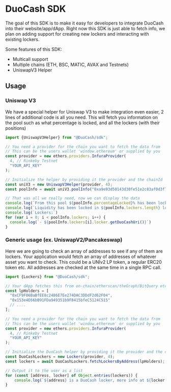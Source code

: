 # DuoCash SDK
The goal of this SDK is to make it easy for developers to integrate DuoCash into their website/app/dApp. 
Right now this SDK is just able to fetch info, we plan on adding support for creating new lockers and interacting with existing lockers.

Some features of this SDK:
- Multicall support
- Multiple chains (ETH, BSC, MATIC, AVAX and Testnets)
- UniswapV3 Helper

## Usage

### Uniswap V3
We have a special helper for Uniswap V3 to make integration even easier, 2 lines of additional code is all you need. This will fetch you information on the pool such as what percentage is locked, and all the lockers (with their positions)
```typescript
import {UniswapV3Helper} from "@DuoCash/sdk";

// You need a provider for the chain you want to fetch the data from
// This can be the users wallet 'window.ethereum' or supplied by you
const provider = new ethers.providers.InfuraProvider(
  4, // Rinkeby Testnet
  "YOUR_API_KEY"
);

// Initialize the helper by providing it the provider and the chainId
const uniV3 = new UniswapV3Helper(provider, 4);
const poolInfo = await uniV3.poolInfo("0xa9e93d50143d30fe51e2c83af0d3f721c3051475")

// That was all we really need, now we can display the data
console.log(`From this pool ${poolInfo.percentageLocked}% has been locked`)
console.log(`Liquidity has been locked in ${poolInfo.lockers.length} lockers`)
console.log(`Lockers:`)
for (var i = 0; i < poolInfo.lockers; i++) {
  console.log(`- ${poolInfo.lockers[i].locker.getDuoCashUri()}`)
}
```


### Generic usage (ex. UniswapV2/Pancakeswap)
Here we are going to check an array of addresses to see if any of them are lockers. Your application would fetch an array of addresses of whatever asset you want to check. This could be a UNIv2 LP token, a regular ERC20 token etc. All addresses are checked at the same time in a single RPC call.

```typescript
import {Lockers} from "@DuoCash/sdk";

// Your dApp fetches this from on-chain/etherscan/theGraph/BitQuery etc.
const lpHolders = [
  "0xCF9F06BaBfEE8c2486E7Ee274DAC3DDdF2d62F04",
  "0x153e4E66bB91FDa949351b9F8415bfeC5124C515"
  // ....
];

// You need a provider for the chain you want to fetch the data from
// This can be the users wallet 'window.ethereum' or supplied by you
const provider = new ethers.providers.InfuraProvider(
  4, // Rinkeby Testnet
  "YOUR_API_KEY"
);

// Initialize the DuoCash helper by providing it the provider and the chainId
const DuoCashLockers = new Lockers(provider, 4);
const lockers = await DuoCashLockers.fetchLockersByAddress(lpHolders);

// Output it to the user as a list
for (const [address, locker] of Object.entries(lockers)) {
    console.log(`${address} is a DuoCash locker, more info at ${locker.getDuoCashUri()}`)
}
```
